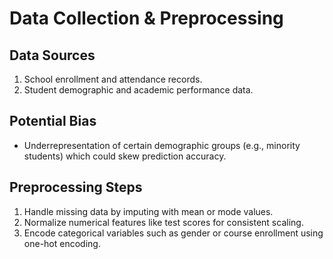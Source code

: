 # Data Collection & Preprocessing

## Data Sources
1. School enrollment and attendance records.
2. Student demographic and academic performance data.

## Potential Bias
- Underrepresentation of certain demographic groups (e.g., minority students) which could skew prediction accuracy.

## Preprocessing Steps
1. Handle missing data by imputing with mean or mode values.
2. Normalize numerical features like test scores for consistent scaling.
3. Encode categorical variables such as gender or course enrollment using one-hot encoding.
